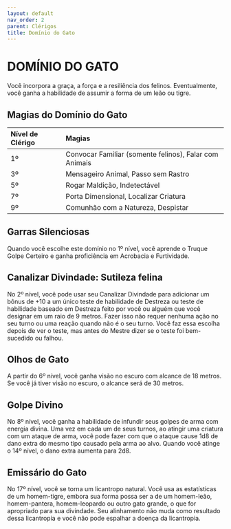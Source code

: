 ```yaml
---
layout: default
nav_order: 2
parent: Clérigos
title: Domínio do Gato
---
```


# DOMÍNIO DO GATO

Você incorpora a graça, a força e a resiliência dos felinos. Eventualmente, você ganha a habilidade de assumir a forma de um leão ou tigre.



## Magias do Domínio do Gato

| Nível de Clérigo | Magias |
|:-----------------|:-------|
| 1º | Convocar Familiar (somente felinos), Falar com Animais |
| 3º | Mensageiro Animal, Passo sem Rastro |
| 5º | Rogar Maldição, Indetectável |
| 7º | Porta Dimensional, Localizar Criatura |
| 9º | Comunhão com a Natureza, Despistar |

## Garras Silenciosas

Quando você escolhe este domínio no 1º nível, você aprende o Truque Golpe Certeiro e ganha proficiência em Acrobacia e Furtividade.

## Canalizar Divindade: Sutileza felina

No 2º nível, você pode usar seu Canalizar Divindade para adicionar um bônus de +10 a um único teste de habilidade de Destreza ou teste de habilidade baseado em Destreza feito por você ou alguém que você designar em um raio de 9 metros. Fazer isso não requer nenhuma ação no seu turno ou uma reação quando não é o seu turno. Você faz essa escolha depois de ver o teste, mas antes do Mestre dizer se o teste foi bem-sucedido ou falhou.

## Olhos de Gato

A partir do 6º nível, você ganha visão no escuro com alcance de 18 metros. Se você já tiver visão no escuro, o alcance será de 30 metros.

## Golpe Divino

No 8º nível, você ganha a habilidade de infundir seus golpes de arma com energia divina. Uma vez em cada um de seus turnos, ao atingir uma criatura com um ataque de arma, você pode fazer com que o ataque cause 1d8 de dano extra do mesmo tipo causado pela arma ao alvo. Quando você atinge o 14º nível, o dano extra aumenta para 2d8.

## Emissário do Gato

No 17º nível, você se torna um licantropo natural. Você usa as estatísticas de um homem-tigre, embora sua forma possa ser a de um homem-leão, homem-pantera, homem-leopardo ou outro gato grande, o que for apropriado para sua divindade. Seu alinhamento não muda como resultado dessa licantropia e você não pode espalhar a doença da licantropia.
